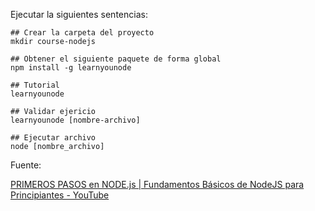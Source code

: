 Ejecutar la siguientes sentencias:

```shell
## Crear la carpeta del proyecto
mkdir course-nodejs

## Obtener el siguiente paquete de forma global
npm install -g learnyounode

## Tutorial
learnyounode

## Validar ejericio
learnyounode [nombre-archivo]

## Ejecutar archivo
node [nombre_archivo]
```

Fuente:

[PRIMEROS PASOS en NODE.js | Fundamentos Básicos de NodeJS para Principiantes - YouTube](https://www.youtube.com/watch?v=zBdojhZ2_Qg)


